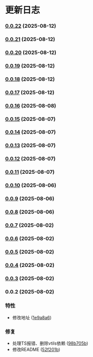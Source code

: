 # 更新日志


### [0.0.22](https://github.com/x011223/cis-api-tool/compare/v0.0.21...v0.0.22) (2025-08-12)

### [0.0.21](https://github.com/x011223/cis-api-tool/compare/v0.0.20...v0.0.21) (2025-08-12)

### [0.0.20](https://github.com/x011223/cis-api-tool/compare/v0.0.19...v0.0.20) (2025-08-12)

### [0.0.19](https://github.com/x011223/cis-api-tool/compare/v0.0.18...v0.0.19) (2025-08-12)

### [0.0.18](https://github.com/x011223/cis-api-tool/compare/v0.0.17...v0.0.18) (2025-08-12)

### [0.0.17](https://github.com/x011223/cis-api-tool/compare/v0.0.16...v0.0.17) (2025-08-12)

### [0.0.16](https://github.com/x011223/cis-api-tool/compare/v0.0.15...v0.0.16) (2025-08-08)

### [0.0.15](https://github.com/x011223/cis-api-tool/compare/v0.0.14...v0.0.15) (2025-08-07)

### [0.0.14](https://github.com/x011223/cis-api-tool/compare/v0.0.13...v0.0.14) (2025-08-07)

### [0.0.13](https://github.com/x011223/cis-api-tool/compare/v0.0.12...v0.0.13) (2025-08-07)

### [0.0.12](https://github.com/x011223/cis-api-tool/compare/v0.0.11...v0.0.12) (2025-08-07)

### [0.0.11](https://github.com/x011223/cis-api-tool/compare/v0.0.10...v0.0.11) (2025-08-07)

### [0.0.10](https://github.com/x011223/cis-api-tool/compare/v0.0.9...v0.0.10) (2025-08-06)

### [0.0.9](https://github.com/x011223/cis-api-tool/compare/v0.0.8...v0.0.9) (2025-08-06)

### [0.0.8](https://github.com/x011223/cis-api-tool/compare/v0.0.7...v0.0.8) (2025-08-06)

### [0.0.7](https://github.com/x011223/cis-api-tool/compare/v0.0.6...v0.0.7) (2025-08-02)

### [0.0.6](https://github.com/x011223/cis-api-tool/compare/v0.0.5...v0.0.6) (2025-08-02)

### [0.0.5](https://github.com/x011223/cis-api-tool/compare/v0.0.4...v0.0.5) (2025-08-02)

### [0.0.4](https://github.com/x011223/cis-api-tool/compare/v0.0.3...v0.0.4) (2025-08-02)

### [0.0.3](https://github.com/x011223/cis-api-tool/compare/v0.0.2...v0.0.3) (2025-08-02)

### 0.0.2 (2025-08-02)


### 特性

* 修改地址 ([1e9a8a6](https://github.com/x011223/cis-api-tool/commit/1e9a8a638fb72535bad6227e5b9f9a027a3c21b4))


### 修复

* 处理TS报错、删除vtils依赖 ([98b705b](https://github.com/x011223/cis-api-tool/commit/98b705bf3fb855149ff9ce4fd064e08384f706a1))
* 修改README ([52f201b](https://github.com/x011223/cis-api-tool/commit/52f201b6ce06dd0302ca1a0778a8980ce09ad6eb))
